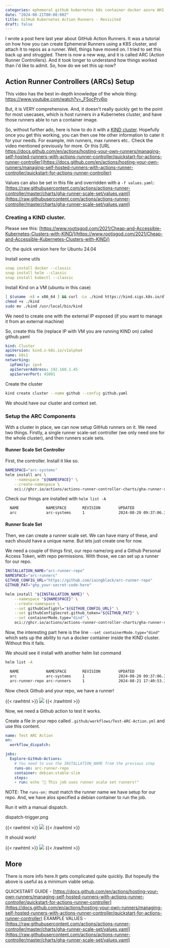 ```yaml
---
categories: ephemeral github kubernetes k8s container docker azure AKS kind
date: "2024-08-21T00:00:00Z"
title: GitHub Kubernetes Action Runners - Revisited
draft: false
---
```


I wrote a post here last year about GitHub Action Runners. It was a tutorial on how how you can create Ephemeral Runners using a K8S cluster, and attach it to repos as a runner. Well, things have moved on. I tried to set this back up and struggled. There is now a new way, and it is called ARC (Action Runner Controllers). And it took longer to understand how things worked than i'd like to admit. So, how do we set this up now?

## Action Runner Controllers (ARCs) Setup

This video has the best in-depth knowledge of the whole thing: https://www.youtube.com/watch?v=_F5ocPrv6io

But, it is VERY comprehensive. And, it doesn't really quickly get to the point for most usecases, which is host runners in a Kubernetes cluster, and have those runners able to run a container image.

So, without further ado, here is how to do it with a [KIND cluster](https://kind.sigs.k8s.io). Hopefully once you get this working, you can then use hte other information to cater it for your needs. For example, min runners, max runners etc.. Check the video mentioned previously for more. Or this [URL https://docs.github.com/en/actions/hosting-your-own-runners/managing-self-hosted-runners-with-actions-runner-controller/quickstart-for-actions-runner-controller](https://docs.github.com/en/actions/hosting-your-own-runners/managing-self-hosted-runners-with-actions-runner-controller/quickstart-for-actions-runner-controller)

Values can also be set in this file and overridden with a ```-f values.yaml```: [https://raw.githubusercontent.com/actions/actions-runner-controller/master/charts/gha-runner-scale-set/values.yaml](https://raw.githubusercontent.com/actions/actions-runner-controller/master/charts/gha-runner-scale-set/values.yaml)


### Creating a KIND cluster.

Please see this: [https://www.rootisgod.com/2021/Cheap-and-Accessible-Kubernetes-Clusters-with-KIND/](https://www.rootisgod.com/2021/Cheap-and-Accessible-Kubernetes-Clusters-with-KIND/)

Or, the quick version here for Ubuntu 24.04

Install some utils
```yaml
snap install docker --classic
snap install helm --classic
snap install kubectl --classic
```

Install Kind on a VM (ubuntu in this case)
```bash
[ $(uname -m) = x86_64 ] && curl -Lo ./kind https://kind.sigs.k8s.io/dl/v0.24.0/kind-linux-amd64
chmod +x ./kind
sudo mv ./kind /usr/local/bin/kind
```

We need to create one with the external IP exposed (if you want to manage it from an external machine)

So, create this file (replace IP with VM you are running KIND on) called github.yaml

```yaml
kind: Cluster
apiVersion: kind.x-k8s.io/v1alpha4
name: k8s1         
networking:
  ipFamily: ipv4
  apiServerAddress: 192.168.1.45
  apiServerPort: 45001
```

Create the cluster

```bash
kind create cluster --name github --config github.yaml
```

We should have our cluster and context set.

### Setup the ARC Components

With a cluster in place, we can now setup GitHub runners on it. We need two things. Firstly, a single runner scale-set controller (we only need one for the whole cluster), and then runners scale sets.


#### Runner Scale Set Controller

First, the controller. Install it like so.

```bash
NAMESPACE="arc-systems"
helm install arc \
    --namespace "${NAMESPACE}" \
    --create-namespace \
    oci://ghcr.io/actions/actions-runner-controller-charts/gha-runner-scale-set-controller
```

Check our things are installed with ```helm list -A```

```bash
  NAME            NAMESPACE       REVISION        UPDATED                                         STATUS          CHART                                   APP VERSION
  arc             arc-systems     1               2024-08-20 09:37:06.339981633 +0200 CEST        deployed        gha-runner-scale-set-controller-0.9.3   0.9.3      
```

#### Runner Scale Set

Then, we can create a runner scale set. We can have many of these, and each should have a unique name. But lets just create one for now.

We need a couple of things first, our repo name/org and a Github Personal Access Token, with repo permissions. With those, we can set up a runner for our repo.

```bash
INSTALLATION_NAME="arc-runner-repo"
NAMESPACE="arc-runners"
GITHUB_CONFIG_URL="https://github.com/iaingblack/arc-runner-repo"
GITHUB_PAT="ghp_your-secret-code-here"

helm install "${INSTALLATION_NAME}" \
    --namespace "${NAMESPACE}" \
    --create-namespace \
    --set githubConfigUrl="${GITHUB_CONFIG_URL}" \
    --set githubConfigSecret.github_token="${GITHUB_PAT}" \
    --set containerMode.type="dind" \
    oci://ghcr.io/actions/actions-runner-controller-charts/gha-runner-scale-set
```

Now, the interesting part here is the line ```--set containerMode.type="dind"``` which sets up the ability to run a docker container inside the KIND cluster. Without this it fails. 

We should see it install with another helm list command

```bash
helm list -A

  NAME            NAMESPACE       REVISION        UPDATED                                         STATUS          CHART                                   APP VERSION
  arc             arc-systems     1               2024-08-20 09:37:06.339981633 +0200 CEST        deployed        gha-runner-scale-set-controller-0.9.3   0.9.3      
  arc-runner-repo arc-runners     1               2024-08-21 17:40:53.367865196 +0200 CEST        deployed        gha-runner-scale-set-0.9.3              0.9.3
```

Now check Github and your repo, we have a runner!

{{< rawhtml >}}
<a data-fancybox="gallery" href="/assets/images/2024/ARC-Runners/runner-registered.png"><img src="/assets/images/2024/ARC-Runners/runner-registered.png"></a>
{{< /rawhtml >}}

Now, we need a Github action to test it works.

Create a file in your repo called ```.github/workflows/Test-ARC-Action.yml``` and use this content.

```yaml
name: Test ARC Action
on:
  workflow_dispatch:

jobs:
  Explore-GitHub-Actions:
    # You need to use the INSTALLATION_NAME from the previous step
    runs-on: arc-runner-repo
    container: debian:stable-slim
    steps:
    - run: echo "🎉 This job uses runner scale set runners!"
```

NOTE: The ```runs-on:``` must match the runner name we have setup for our repo. And, we have alos specified a debian container to run the job.

Run it with a manual dispatch.

dispatch-trigger.png

{{< rawhtml >}}
<a data-fancybox="gallery" href="/assets/images/2024/ARC-Runners/dispatch-trigger.png"><img src="/assets/images/2024/ARC-Runners/dispatch-trigger.png"></a>
{{< /rawhtml >}}

It should work!

{{< rawhtml >}}
<a data-fancybox="gallery" href="/assets/images/2024/ARC-Runners/successful-job.png"><img src="/assets/images/2024/ARC-Runners/successful-job.png"></a>
{{< /rawhtml >}}

## More

There is more info here.It gets complicated quite quickly. But hopeully the above is useful as a minimum viable setup.


QUICKSTART GUIDE - [https://docs.github.com/en/actions/hosting-your-own-runners/managing-self-hosted-runners-with-actions-runner-controller/quickstart-for-actions-runner-controller](https://docs.github.com/en/actions/hosting-your-own-runners/managing-self-hosted-runners-with-actions-runner-controller/quickstart-for-actions-runner-controller)
EXAMPLE VALUES   - [https://raw.githubusercontent.com/actions/actions-runner-controller/master/charts/gha-runner-scale-set/values.yaml](https://raw.githubusercontent.com/actions/actions-runner-controller/master/charts/gha-runner-scale-set/values.yaml)
